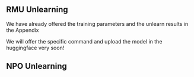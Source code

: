 ## RMU Unlearning
We have already offered the training parameters and the unlearn results in the Appendix

We will offer the specific command and upload the model in the huggingface very soon!

## NPO Unlearning